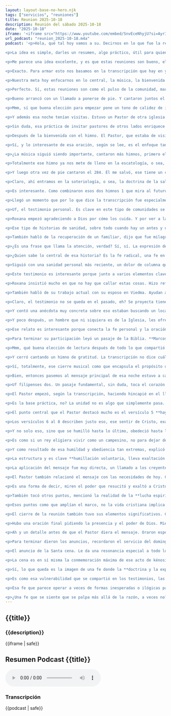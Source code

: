 ```yaml
---
layout: layout-base-no-hero.njk
tags: ["servicios", "reuniones"]
title: Reunion 2025-10-18
description: Reunión del sábado 2025-10-18
date: "2025-10-18"
iframe: '<iframe src="https://www.youtube.com/embed/SnvEceNhyjU?si=AyrI_U4Rvj0-L_dm" title="YouTube video player" frameborder="0" allow="accelerometer; autoplay; clipboard-write; encrypted-media; gyroscope; picture-in-picture; web-share" referrerpolicy="strict-origin-when-cross-origin" allowfullscreen></iframe>'
url_podcast: "reunion_2025-10-18.m4a"
podcast: '<p>Hola, qué tal hoy vamos a su. Decirnos en lo que fue la reunión del sábado 18 de octubre de 2025, hablamos de la Iglesia evangélica asamblea de Dios Cristo redentor la I e a D c r.</p>

<p>La idea es simple, darles un resumen, algo práctico, útil para quienes entran a la página web de la Iglesia. Quizás para ponerse al día si no pudieron ir o para revivir algún momento clave.</p>

<p>Me parece una idea excelente, y es que estas reuniones son bueno, el corazón de la vida comunitaria no son ese espacio de encuentro espiritual de hermandad y un resumen. ¿Así pues, ayuda a que esa conexión se mantenga, que la experiencia no se quede solo ahí?</p>

<p>Exacto. Para armar esto nos basamos en la transcripción que hay en youtube de esa transmisión y también le dimos una mirada al himnario, himnos de sion para entender un poco mejor la parte musical.</p>

<p>Nuestra meta hoy enfocarnos en lo central, la música, la bienvenida. Sí hubo invitados testimonios que seguro hubo. Y claro, el mensaje principal, queremos que sea claro fácil de seguir, así que empecemos a desglosar.</p>

<p>Perfecto. Sí, estas reuniones son como el pulso de la comunidad, marcan el ritmo espiritual. ¿Veamos qué fue lo que más resaltó en esa reunión en particular?</p>

<p>Bueno arrancó con un llamado a ponerse de pie. Y cantaron juntos el himno número 113, el famoso bienvenidos, un clásico que dice algo como con gran gozo y placer. Nos volvemos hoy a ver.</p>

<p>Mmm, sí que buena elección para empezar pone un tono de calidez de inmediato no es como decir, somos familia, estamos juntos de nuevo. No es solo un saludo formal, es más profundo es marcar desde el inicio. Aquí hay comunidad, nos alegramos de vernos.</p>

<p>Y además esa noche tenían visitas. Estuvo un Pastor de otra iglesia con su esposa Roxana y su hija también. ¿Siempre es bueno recibir gente, verdad? Refresca un poco el ambiente, sin duda.</p>

<p>Sin duda, esa práctica de invitar pastores de otros lados enriquece mucho. Trae, digamos, otras miradas, otros enfoques en el Ministerio fortalece los lazos entre las congregaciones y por lo que se ve en la transcripción, les dieron una bienvenida muy, muy cálida. Los integraron enseguida.</p>

<p>Después de la bienvenida con el himno. El Pastor, que estaba de visita, dirigió un momento de oración. Pidió por él mismo, por su familia y también por la gente de la Iglesia que no había podido llegar ese día.</p>

<p>Sí, y lo interesante de esa oración, según se lee, es el enfoque tan directo buscar el poder de Dios, su gloria, su misericordia, pedir renovación espiritual, fortaleza. Eso te muestra cómo ven la oración comunitaria. No como algo pasivo, sino como una búsqueda activa, consciente de que Dios intervenga en la vida de todos es un Pilar.</p>

<p>¿La música siguió siendo importante, cantaron más himnos, primero el 311 en las nubes él vendrá a ese himno? Sí. 1 que mira hacia el futuro, no hacia esa promesa del regreso de Cristo.</p>

<p>Totalmente ese himno ya nos mete de lleno en la escatología, o sea, la reflexión sobre los últimos tiempos. La segunda venida es un tema central en la fe evangélica, es atención entre vivir el aquí y ahora, pero siempre esperando activamente ese futuro prometido con Jesús.</p>

<p>Y luego otra vez de pie cantaron el 284. Él me salvó, ese tiene un coro muy, muy potente, muy alegre, no sobre la experiencia personal de ser salvado, él me salvó y me llenó con grande gozo que rebosa el corazón muy expresivo.</p>

<p>Claro, ahí entramos en la soteriología, o sea, la doctrina de la salvación. Pero más allá del término técnico, el himno lo que expresa es la vivencia, no el rescate personal, la transformación que te llena de alegría, de compromiso.</p>

<p>Es interesante. Como combinaron esos dos himnos 1 que mira al futuro colectivo y otro enfocado en la experiencia personal presente, tocan puntos fundamentales de la fe que celebran ahí. Y bueno, después de cantar.</p>

<p>Llegó un momento que por lo que dice la transcripción fue especialmente por conmovedor. Roxana, la esposa del Pastor visitante, tomó un tiempo, agradeció y compartió su testimonio personal. Y aquí la verdad, la cosa se puso intensa, compartió cosas muy fuertes.</p>

<p>Uf, el testimonio personal. Es clave en este tipo de comunidades se ve como una herramienta muy poderosa para edificarse mutuamente. Es es compartir con vulnerabilidad, no contar cómo has vivido a Dios en la vida real, no en teoría, sino en lo concreto. Lo tangible es como una prueba viva de la fe, exactamente.</p>

<p>Roxana empezó agradeciendo a Dios por cómo los cuida. Y por ver a la congregación así firme, pero luego ya entró en relatos muy personales y algunos bastante dramáticos, la verdad, resumió. Varias cosas clave, por ejemplo, con toda una sanidad cuando era niña un problema respiratorio grave, asma y según ella, desapareció así sin explicación médica. Justo cuando su papá aceptó el Evangelio.</p>

<p>Ese tipo de historias de sanidad, sobre todo cuando hay un antes y un después, claro, contrastando con diagnósticos médicos, son muy significativas en estos círculos, refuerzan mucho la creencia en un Dios que interviene directamente en la salud y a menudo se asocia a momentos de conversión o de entrega familiar a la fe.</p>

<p>También habló de la recuperación de un familiar, dijo que fue milagrosa, estaba muy enfermo en una zona rural lloraron en la iglesia por él y luego compartió algo muy, muy particular. Habló de una **dentadura de planta** que su madre recibió por fe en el campo. Donde no había dentistas.</p>

<p>¿Es una frase que llama la atención, verdad? Sí, sí. La expresión dentadura de planta es es muy llamativa, sin duda, muy gráfica. Ahora, más allá de cómo interpretemos eso, literalmente podría ser una metáfora o algo muy local.</p>

<p>¿Quien sabe lo central de esa historia? Es la fe radical, una fe en que Dios provee para necesidades súper concretas, incluso las más inesperadas o que parecen imposibles, sobre todo en lugares donde hay escasez. Habla de una dependencia total.</p>

<p>Siguió con una sanidad personal más reciente, un dolor de columna que la dejaba inválida. Contó que sintió una promesa de Dios. Que se sanaría si le servía, describió una lucha interna muy fuerte contra la duda, pensamientos negativos, pero que se aferró a esa promesa y testificó que ahora está completamente sana, que puede ser cosas que antes ni soñaba y todo sin médicos.</p>

<p>Este testimonio es interesante porque junto a varios elementos clave. Primero esa conexión directa que hacen entre **servir a Dios** y ver su poder manifestado en este caso con la sanidad y segundo visibiliza la lucha espiritual, la batalla contra la duda, incluso la depresión presenta la fe como la herramienta para salir victorioso. Es una fe que, digamos, se pone a prueba y se fortalece justo en la dificultad.</p>

<p>Roxana insistió mucho en que no hay que callar estas cosas. Hizo referencia a Tomás que necesito ver para creer. Animó a compartir para que la fe de otros se fortalezca.</p>

<p>También habló de su trabajo actual con su esposo en Viedma. Ayudan a **jóvenes con adicciones** y recalcó eso de que para Dios no hay nada imposible. Que puede transformar cualquier vida.</p>

<p>Claro, el testimonio no se queda en el pasado, eh? Se proyecta tiene implicaciones para el presente y el futuro. Ese trabajo con jóvenes con problemas de adicción es un ejemplo clarísimo de esa fe puesta en acción. Creer en la transformación de lo que parece imposible.</p>

<p>Y contó una anécdota muy concreta sobre eso estaban buscando un local para la iglesia en un barrio específico de Viedma, hicieron una campaña de oración y salieron a evangelizar a una plaza de ese barrio.</p>

<p>Y poco después, un hombre que ni siquiera es de la Iglesia, les ofreció un terreno justo ahí y en condiciones muy favorables lo presentaron como una respuesta directa de Dios a esa combinación de orar y actuar.</p>

<p>Ese relato es interesante porque conecta la fe personal y la oración de la comunidad con la misión práctica de la Iglesia. Con sus necesidades concretas lo interpretan como una confirmación tangible de que Dios los guía y provee cuando actúan con fe.</p>

<p>Para terminar su participación leyó un pasaje de la Biblia. **Marcos 12 del 41 al 44** es la historia de la viuda pobre, la que da sus únicas dos moneditas como ofrenda.</p>

<p>Mmm, qué buena elección de lectura después de todo lo que compartió. La historia de la viuda que dio todo lo que tenía, resuena perfectamente con ese espíritu de **entrega total** de confianza en Dios que se vio en sus testimonios, subraya que Dios mira el corazón, la sinceridad más que la cantidad de lo que damos.</p>

<p>Y cerró cantando un himno de gratitud. La transcripción no dice cuál exactamente. ¿Pero sugiere que era 1 que expresaba agradecimiento profundo y como un deseo de estar cerca de Dios, una respuesta muy natural a todo lo que contó y vivió no?</p>

<p>Sí, totalmente, ese cierre musical como que encapsula el propósito del testimonio no es solo contar historias para sorprender, es generar una respuesta de adoración de gratitud. Y, un deseo de mayor intimidad con ese Dios que perciben tan activo, tan personal.</p>

<p>Bien, entonces pasemos al mensaje principal de esa noche estuvo a cargo del Pastor visitante y se basó en un texto bueno, un texto muy potente, **filipenses, capítulo dos versículos 1 al 11**</p>

<p>Uf filipenses dos. Un pasaje fundamental, sin duda, toca el corazón de lo que significa ser Cristiano en comunidad y nos da una de las descripciones más profundas de quién es Cristo y que hizo. Es un texto clave para entender la **humildad y la unidad**.</p>

<p>El Pastor empezó, según la transcripción, haciendo hincapié en el llamado a la unidad que está en los primeros versículos. Del 1 al cuatro habló de la necesidad de tener un mismo, sentir un mismo amor, de ser unánimes, insistió en evitar las rivalidades, la vanagloria y en practicar la **humildad**, eso de considerar a los demás como superiores a 1 mismo.</p>

<p>Es la base práctica, no? La unidad no es algo que simplemente pasa. Requirió un esfuerzo consciente, una actitud intencional de humildad. Pablo ahí es muy directo, dejen de lado el egoísmo, pongan a los otros primero. Es un desafío constante para cualquier grupo humano y más en una iglesia.</p>

<p>El punto central que el Pastor destacó mucho es el versículo 5 **haya, pues en vosotros este sentir que hubo también en Cristo Jesús**, o sea, la idea es cultivar la misma mentalidad, la misma actitud que tuvo Cristo. ¿Pero cuál fue esa actitud? Y allí es donde el pasaje se pone increíblemente denso y profundo.</p>

<p>Los versículos 6 al 8 describen justo eso, ese sentir de Cristo, exacto. El Pastor explicó como Cristo, aunque era Dios por naturaleza. Versículo 6, **no se aferró a eso, a sus privilegios divinos**, sino que se despojó a sí mismo. Ahí mencionó el término **kénosis**. Y tomó la condición de siervo, se hizo humano versículo 7.</p>

<p>Y no solo eso, sino que se humilló hasta lo último, obedeció hasta la muerte y no cualquier muerte, sino **muerte de Cruz** versículo 8. El concepto de kénosis es fascinante, a veces lo traducen como **vaciamiento** no significa que Jesús dejó de ser Dios ojo, sino que voluntariamente. Renunció a usar de forma visible y gloriosa sus atributos divinos.</p>

<p>Es como si un rey eligiera vivir como un campesino, no para dejar de ser rey sido, para entender y servir a su pueblo desde abajo. Esa es la radicalidad de la humildad y la obediencia de Cristo que describe el pasaje. Es un modelo totalmente contracultural.</p>

<p>Y como resultado de esa humildad y obediencia tan extremas, explicó el Pastor siguiendo el texto. Versículos 9 al 11. Dios lo exaltó hasta lo más alto. Le dio el nombre que está por encima de cualquier otro nombre para que ante Jesús se doble toda rodilla y todos reconozcan que él es el señor.</p>

<p>La estructura y es clave **humillación voluntaria, lleva exaltación divina** y ese patrón no solo aplica Cristo, se presenta como un principio también para el creyente. El camino hacia la verdadera grandeza desde la perspectiva de Dios, pasa por la humildad y el servicio, aunque a veces signifique sacrificio.</p>

<p>La aplicación del mensaje fue muy directa, un llamado a los creyentes a **imitar esa humildad de Cristo**, a ser obedientes, a depender de Dios y a prepararse para su regreso. Manteniendo esa actitud hasta el final, conecta esa teología tan elevada con la vida práctica, no la humildad, la obediencia, la dependencia de Dios, no son solo ideas bonitas, son actitudes que hay que cultivar día a día, especialmente si se tiene esa mirada puesta en la esperanza final del encuentro con Cristo.</p>

<p>El Pastor también relacionó el mensaje con las necesidades de hoy. Compartió ejemplos de cómo él ve el poder de Dios actuando ahora sanidades, gente liberada de adicciones, provisión muy en la línea de los testimonios de Roxana, insistió mucho en la importancia de la **palabra de Dios como alimento espiritual**, como algo indispensable.</p>

<p>Es una forma de decir, miren el poder que resucitó y exaltó a Cristo. No es solo historia antigua, sigue activo hoy en la iglesia a través del Espíritu Santo y la palabra es el medio principal para conectarse con esa vida y ese poder refuerza la idea de una fe que se experimenta.</p>

<p>También tocó otros puntos, mencionó la realidad de la **lucha espiritual** que necesitamos, la ayuda de Dios para vencer. Citó romanos 12 dos eso de no amoldarse al mundo, sino ser transformados, renovando la mente, y terminó recalcando que Cristo murió por todos, llamando otra vez a la **unidad y al perdón** dentro de la Iglesia.</p>

<p>Esos puntos como que amplían el marco, no la vida cristiana implica una lucha activa, requiere una mentalidad diferente a la del mundo. Y exige un compromiso real con la unidad y el perdón, que son reflejo de ese amor sacrificial de Cristo que no hizo diferencias.</p>

<p>El cierre de la reunión también tuvo sus elementos significativos. Cantaron de pie el himno número 10, **cuando allá se pase lista** otra vez, enfocados en la esperanza futura.</p>

<p>Hubo una oración final pidiendo la presencia y el poder de Dios. Mientras recogían la ofrenda cantaron un coro que decía algo como **seguiré adelante, porque jehova conmigo**.</p>

<p>Ah y un detalle antes de que el Pastor diera el mensaje. Oraron específicamente por él. Es interesante como los elementos del final dialogan con todo lo que pasó antes, el himno, cuando allá se pase lista, cierra el círculo. Volviendo a esa esperanza escatológica del principio, el coro de la ofrenda seguiré adelante, es como un eco de la perseverancia y la confianza en Dios que vimos en los testimonios y en el llamado a la obediencia del mensaje. Y la oración por el predicador subraya esa dependencia de Dios que él mismo predicó muy coherente todo.</p>

<p>Para terminar dieron los anuncios, recordaron el servicio del domingo siguiente que incluía la **Santa cena** y animaron a la gente a prepararse espiritualmente. Para eso y con eso ya despidieron el culto.</p>

<p>El anuncio de la Santa cena. Le da una resonancia especial a todo lo que se habló. Porque la **preparación espiritual** que piden implica justamente reflexionar sobre esa humildad, esa unidad, el perdón, la entrega total. Todo eso que se manifestó tanto los testimonios como en el mensaje sobre el ejemplo de Cristo.</p>

<p>La cena es en sí misma la conmemoración máxima de ese acto de kénosis. Entonces, haciendo un balance final, fue una reunión que empezó muy cálida. Con la bienvenida. Tuvo un bloque muy fuerte de **testimonios personales** que mostraban una fe muy vivida, a veces en circunstancias límite. Y culminó con un mensaje potente centrado en filipenses, dos llamando a imitar la humildad radical y el espíritu de unidad de Cristo.</p>

<p>Sí, lo que queda es la imagen de una fe donde la **doctrina y la experiencia de vida** están bueno profundamente entrelazadas. No van por caminos separados, mativo pensando en todo esto.</p>

<p>Es como esa vulnerabilidad que se compartió en los testimonios, las historias de sanidad, las luchas contra la duda, la provisión de necesidades básicas, incluso esa anécdota tan peculiar de la dentadura de planta que desafía nuestra lógica. Como todo eso conecta directamente con el corazón del mensaje sobre filipenses, dos.</p>

<p>Esa fe que parece operar a veces de formas inesperadas o ilógicas para El Mundo, refleja de alguna manera la propia lógica divina de la kénosis del Dios que se humilla de forma impensable. No es solo teoría sobre la humildad, es una comunidad que parece encontrar fuerza justo al abrazar esa **dependencia radical** en Dios, incluso cuando no hay explicación racional fácil.</p>

<p>¿Una fe que se siente que se palpa más allá de la razón, a veces no? Exacto y eso deja una pregunta interesante y flotando, cierto, de qué manera estas experiencias personales de fe tan intensas, tan abiertamente compartidas como nutren la capacidad de esta comunidad para perseverar Junta para servirse unos a otros? Y para acercarse a un acto como la Santa Cena.</p>'
---
```


<section class="reunion section bg-gray-ligth">
  <article class="container full-lg-screen">
    <h2 class="section-title">{{title}}</h2>
    <aside class="text-center">
      <h3 class="p1">{{description}}</h3>
      <div class="video-responsive-container">
        {{iframe | safe}}
      </div>
    </aside>
  </article>

  <article>
    <h2 class="p1">Resumen Podcast {{title}}</h2>
    <audio controls class="p1">
      <source src="/assets/audio/{{url_podcast|safe}}" type="audio/mp4">
      Tu navegador no soporta el elemento de audio.
    </audio>
    <h3 class="p1">Transcripción</h3>
    <div id="transcripcion-podcast">
      {{podcast | safe}}
    </div>
  </article>
</section>
